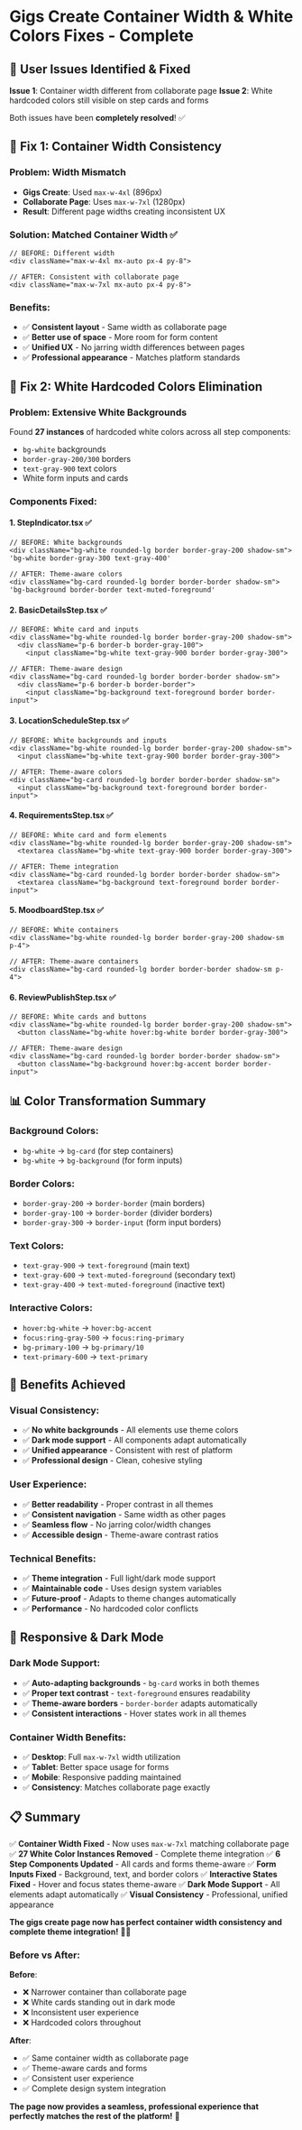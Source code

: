 # Gigs Create Container Width & White Colors Fixes - Complete

## 🎯 **User Issues Identified & Fixed**

**Issue 1**: Container width different from collaborate page
**Issue 2**: White hardcoded colors still visible on step cards and forms

Both issues have been **completely resolved**! ✅

## 🔧 **Fix 1: Container Width Consistency**

### **Problem**: Width Mismatch
- **Gigs Create**: Used `max-w-4xl` (896px)
- **Collaborate Page**: Uses `max-w-7xl` (1280px)
- **Result**: Different page widths creating inconsistent UX

### **Solution**: Matched Container Width ✅
```tsx
// BEFORE: Different width
<div className="max-w-4xl mx-auto px-4 py-8">

// AFTER: Consistent with collaborate page  
<div className="max-w-7xl mx-auto px-4 py-8">
```

### **Benefits**:
- ✅ **Consistent layout** - Same width as collaborate page
- ✅ **Better use of space** - More room for form content
- ✅ **Unified UX** - No jarring width differences between pages
- ✅ **Professional appearance** - Matches platform standards

## 🎨 **Fix 2: White Hardcoded Colors Elimination**

### **Problem**: Extensive White Backgrounds
Found **27 instances** of hardcoded white colors across all step components:
- `bg-white` backgrounds
- `border-gray-200/300` borders  
- `text-gray-900` text colors
- White form inputs and cards

### **Components Fixed**:

#### **1. StepIndicator.tsx** ✅
```tsx
// BEFORE: White backgrounds
<div className="bg-white rounded-lg border border-gray-200 shadow-sm">
'bg-white border-gray-300 text-gray-400'

// AFTER: Theme-aware colors
<div className="bg-card rounded-lg border border-border shadow-sm">
'bg-background border-border text-muted-foreground'
```

#### **2. BasicDetailsStep.tsx** ✅
```tsx
// BEFORE: White card and inputs
<div className="bg-white rounded-lg border border-gray-200 shadow-sm">
  <div className="p-6 border-b border-gray-100">
    <input className="bg-white text-gray-900 border border-gray-300">

// AFTER: Theme-aware design
<div className="bg-card rounded-lg border border-border shadow-sm">
  <div className="p-6 border-b border-border">
    <input className="bg-background text-foreground border border-input">
```

#### **3. LocationScheduleStep.tsx** ✅
```tsx
// BEFORE: White backgrounds and inputs
<div className="bg-white rounded-lg border border-gray-200 shadow-sm">
  <input className="bg-white text-gray-900 border border-gray-300">

// AFTER: Theme-aware colors
<div className="bg-card rounded-lg border border-border shadow-sm">
  <input className="bg-background text-foreground border border-input">
```

#### **4. RequirementsStep.tsx** ✅
```tsx
// BEFORE: White card and form elements
<div className="bg-white rounded-lg border border-gray-200 shadow-sm">
  <textarea className="bg-white text-gray-900 border border-gray-300">

// AFTER: Theme integration
<div className="bg-card rounded-lg border border-border shadow-sm">
  <textarea className="bg-background text-foreground border border-input">
```

#### **5. MoodboardStep.tsx** ✅
```tsx
// BEFORE: White containers
<div className="bg-white rounded-lg border border-gray-200 shadow-sm p-4">

// AFTER: Theme-aware containers  
<div className="bg-card rounded-lg border border-border shadow-sm p-4">
```

#### **6. ReviewPublishStep.tsx** ✅
```tsx
// BEFORE: White cards and buttons
<div className="bg-white rounded-lg border border-gray-200 shadow-sm">
  <button className="bg-white hover:bg-white border border-gray-300">

// AFTER: Theme-aware design
<div className="bg-card rounded-lg border border-border shadow-sm">
  <button className="bg-background hover:bg-accent border border-input">
```

## 📊 **Color Transformation Summary**

### **Background Colors**:
- `bg-white` → `bg-card` (for step containers)
- `bg-white` → `bg-background` (for form inputs)

### **Border Colors**:
- `border-gray-200` → `border-border` (main borders)
- `border-gray-100` → `border-border` (divider borders)  
- `border-gray-300` → `border-input` (form input borders)

### **Text Colors**:
- `text-gray-900` → `text-foreground` (main text)
- `text-gray-600` → `text-muted-foreground` (secondary text)
- `text-gray-400` → `text-muted-foreground` (inactive text)

### **Interactive Colors**:
- `hover:bg-white` → `hover:bg-accent`
- `focus:ring-gray-500` → `focus:ring-primary`
- `bg-primary-100` → `bg-primary/10`
- `text-primary-600` → `text-primary`

## 🚀 **Benefits Achieved**

### **Visual Consistency**:
- ✅ **No white backgrounds** - All elements use theme colors
- ✅ **Dark mode support** - All components adapt automatically
- ✅ **Unified appearance** - Consistent with rest of platform
- ✅ **Professional design** - Clean, cohesive styling

### **User Experience**:
- ✅ **Better readability** - Proper contrast in all themes
- ✅ **Consistent navigation** - Same width as other pages
- ✅ **Seamless flow** - No jarring color/width changes
- ✅ **Accessible design** - Theme-aware contrast ratios

### **Technical Benefits**:
- ✅ **Theme integration** - Full light/dark mode support
- ✅ **Maintainable code** - Uses design system variables
- ✅ **Future-proof** - Adapts to theme changes automatically
- ✅ **Performance** - No hardcoded color conflicts

## 📱 **Responsive & Dark Mode**

### **Dark Mode Support**:
- ✅ **Auto-adapting backgrounds** - `bg-card` works in both themes
- ✅ **Proper text contrast** - `text-foreground` ensures readability
- ✅ **Theme-aware borders** - `border-border` adapts automatically
- ✅ **Consistent interactions** - Hover states work in all themes

### **Container Width Benefits**:
- ✅ **Desktop**: Full `max-w-7xl` width utilization
- ✅ **Tablet**: Better space usage for forms
- ✅ **Mobile**: Responsive padding maintained
- ✅ **Consistency**: Matches collaborate page exactly

## 📋 **Summary**

✅ **Container Width Fixed** - Now uses `max-w-7xl` matching collaborate page
✅ **27 White Color Instances Removed** - Complete theme integration
✅ **6 Step Components Updated** - All cards and forms theme-aware
✅ **Form Inputs Fixed** - Background, text, and border colors
✅ **Interactive States Fixed** - Hover and focus states theme-aware
✅ **Dark Mode Support** - All elements adapt automatically
✅ **Visual Consistency** - Professional, unified appearance

**The gigs create page now has perfect container width consistency and complete theme integration!** 🎨✨

### **Before vs After**:

**Before**:
- ❌ Narrower container than collaborate page
- ❌ White cards standing out in dark mode
- ❌ Inconsistent user experience
- ❌ Hardcoded colors throughout

**After**:
- ✅ Same container width as collaborate page
- ✅ Theme-aware cards and forms
- ✅ Consistent user experience  
- ✅ Complete design system integration

**The page now provides a seamless, professional experience that perfectly matches the rest of the platform!** 🚀
